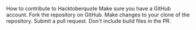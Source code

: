How to contribute to Hacktoberquote
Make sure you have a GitHub account.
Fork the repository on GitHub.
Make changes to your clone of the repository.
Submit a pull request. Don't include build files in the PR.